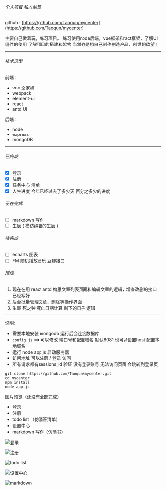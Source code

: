 ###### 个人项目 私人助理

github : [https://github.com/Taoqun/mycenter](https://github.com/Taoqun/mycenter)

主要自己做着玩，练习项目。
练习使用node后端，vue框架和ract框架，了解UI组件的使用
了解项目的搭建和架构
当然也是想自己制作创造产品，创世的欲望！

-----------
###### 技术选型
前端：
- vue 全家桶
- webpack
- element-ui
- react
- antd UI

后端：
- node
- express
- mongoDB

--------------

###### 已完成
- [x] 登录
- [x] 注册
- [x] 任务中心 清单
- [x] 人生进度 今年已经过去了多少天 百分之多少的进度

###### 正在完成

- [ ] markdown 写作
- [ ] 生辰 ( 模仿纯银的生辰 )

###### 待完成
- [ ] echarts 图表
- [ ] FM 随机播放音乐 豆瓣接口

###### 描述
1. 现在在用 react antd 构思文章列表页面和编辑文章的逻辑，增查改删的接口已经写好
2. 后台批量管理文章，删除等操作界面
3. 生辰 死之钟 死亡日期计算 剩下的日子 逻辑

---------------
说明:
- 需要本地安装 mongodb 运行后会连接数据库
- `config.js`  ==>  可以修改 端口号和配置域名 默认8081  也可以设置host 配置本地域名
- 运行 node app.js 启动服务器
- 访问地址 可以注册 / 登录 访问
- 所有请求都有sessions_id 验证 没有登录账号 无法访问页面 会跳转到登录页


```
git clone https://github.com/Taoqun/mycenter.git
cd mycenter
npm install
node app.js
```
图片预览（还没有全部完成）

- 登录
- 注册
- todo list （仿滴答清单）
- 设置中心
- markdown 写作（仿简书）

![登录](http://ocrcrbkp1.bkt.clouddn.com/myCenter/login.png)

![注册](http://ocrcrbkp1.bkt.clouddn.com/myCenter/register.png)

![todo list](http://ocrcrbkp1.bkt.clouddn.com/myCenter/todo_list.png)

![设置中心](http://ocrcrbkp1.bkt.clouddn.com/myCenter/setting.png)

![markdown](http://ocrcrbkp1.bkt.clouddn.com/myCenter/markdown.png)
